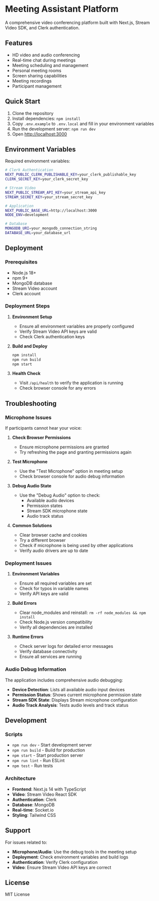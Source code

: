 # Meeting Assistant Platform

A comprehensive video conferencing platform built with Next.js, Stream Video SDK, and Clerk authentication.

## Features

- HD video and audio conferencing
- Real-time chat during meetings
- Meeting scheduling and management
- Personal meeting rooms
- Screen sharing capabilities
- Meeting recordings
- Participant management

## Quick Start

1. Clone the repository
2. Install dependencies: `npm install`
3. Copy `.env.example` to `.env.local` and fill in your environment variables
4. Run the development server: `npm run dev`
5. Open [http://localhost:3000](http://localhost:3000)

## Environment Variables

Required environment variables:

```bash
# Clerk Authentication
NEXT_PUBLIC_CLERK_PUBLISHABLE_KEY=your_clerk_publishable_key
CLERK_SECRET_KEY=your_clerk_secret_key

# Stream Video
NEXT_PUBLIC_STREAM_API_KEY=your_stream_api_key
STREAM_SECRET_KEY=your_stream_secret_key

# Application
NEXT_PUBLIC_BASE_URL=http://localhost:3000
NODE_ENV=development

# Database
MONGODB_URI=your_mongodb_connection_string
DATABASE_URL=your_database_url
```

## Deployment

### Prerequisites

- Node.js 18+ 
- npm 9+
- MongoDB database
- Stream Video account
- Clerk account

### Deployment Steps

1. **Environment Setup**
   - Ensure all environment variables are properly configured
   - Verify Stream Video API keys are valid
   - Check Clerk authentication keys

2. **Build and Deploy**
   ```bash
   npm install
   npm run build
   npm start
   ```

3. **Health Check**
   - Visit `/api/health` to verify the application is running
   - Check browser console for any errors

## Troubleshooting

### Microphone Issues

If participants cannot hear your voice:

1. **Check Browser Permissions**
   - Ensure microphone permissions are granted
   - Try refreshing the page and granting permissions again

2. **Test Microphone**
   - Use the "Test Microphone" option in meeting setup
   - Check browser console for audio debug information

3. **Debug Audio State**
   - Use the "Debug Audio" option to check:
     - Available audio devices
     - Permission states
     - Stream SDK microphone state
     - Audio track status

4. **Common Solutions**
   - Clear browser cache and cookies
   - Try a different browser
   - Check if microphone is being used by other applications
   - Verify audio drivers are up to date

### Deployment Issues

1. **Environment Variables**
   - Ensure all required variables are set
   - Check for typos in variable names
   - Verify API keys are valid

2. **Build Errors**
   - Clear node_modules and reinstall: `rm -rf node_modules && npm install`
   - Check Node.js version compatibility
   - Verify all dependencies are installed

3. **Runtime Errors**
   - Check server logs for detailed error messages
   - Verify database connectivity
   - Ensure all services are running

### Audio Debug Information

The application includes comprehensive audio debugging:

- **Device Detection**: Lists all available audio input devices
- **Permission Status**: Shows current microphone permission state
- **Stream SDK State**: Displays Stream microphone configuration
- **Audio Track Analysis**: Tests audio levels and track status

## Development

### Scripts

- `npm run dev` - Start development server
- `npm run build` - Build for production
- `npm start` - Start production server
- `npm run lint` - Run ESLint
- `npm test` - Run tests

### Architecture

- **Frontend**: Next.js 14 with TypeScript
- **Video**: Stream Video React SDK
- **Authentication**: Clerk
- **Database**: MongoDB
- **Real-time**: Socket.io
- **Styling**: Tailwind CSS

## Support

For issues related to:
- **Microphone/Audio**: Use the debug tools in the meeting setup
- **Deployment**: Check environment variables and build logs
- **Authentication**: Verify Clerk configuration
- **Video**: Ensure Stream Video API keys are correct

## License

MIT License

